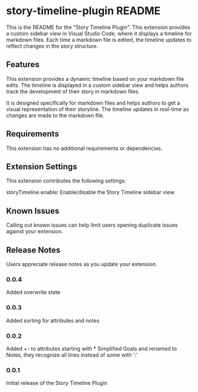 # story-timeline-plugin README

This is the README for the "Story Timeline Plugin". This extension provides a custom sidebar view in Visual Studio Code, where it displays a timeline for markdown files. Each time a markdown file is edited, the timeline updates to reflect changes in the story structure.

## Features

This extension provides a dynamic timeline based on your markdown file edits. The timeline is displayed in a custom sidebar view and helps authors track the development of their story in markdown files.

It is designed specifically for markdown files and helps authors to get a visual representation of their storyline. The timeline updates in real-time as changes are made to the markdown file.

## Requirements

This extension has no additional requirements or dependencies.

## Extension Settings

This extension contributes the following settings:

storyTimeline.enable: Enable/disable the Story Timeline sidebar view.

## Known Issues

Calling out known issues can help limit users opening duplicate issues against your extension.

## Release Notes

Users appreciate release notes as you update your extension.

### 0.0.4

Added overwrite state

### 0.0.3

Added sorting for attributes and notes

### 0.0.2

Added +- to attributes starting with *
Simplified Goals and renamed to Notes, they recognize all lines instead of some with ':'

### 0.0.1

Initial release of the Story Timeline Plugin